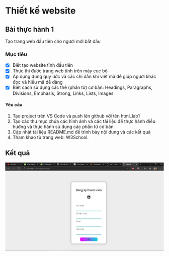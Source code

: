 # Thiết kế website 

## Bài thực hành 1
Tạo trang web đầu tiên cho người mới bắt đầu
 
### Mục tiêu
- [x] Biết tạo website tĩnh đầu tiên
- [x] Thực thi được trang web tĩnh trên máy cục bộ
- [x]  Áp dụng đúng quy ước và các chỉ dẫn khi viết mã để giúp người khác đọc và hiểu mã dễ dàng
- [x] Biết cách sử dụng các thẻ (phần tử) cơ bản: Headings, Paragraphs, Divisions, Emphasis, Strong, Links, Lists, Images

#### Yêu cầu
1. Tạo project trên VS Code và push lên github với tên html_lab1
2. Tạo các thư mục chứa các hình ảnh và các tài liệu để thực hành điều hướng và thực hành sử dụng các phần tử cơ bản
3. Cập nhật tài liệu README.md để trình bày nội dung và các kết quả
4. Tham khao từ trang web: W3School.
 
## Kết quả
![Kết quả](images/screen_01.jpg)

